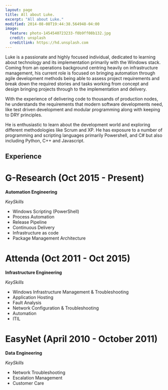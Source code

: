 ```yaml
---
layout: page
title: All about Luke.
excerpt: "All about Luke."
modified: 2014-08-08T19:44:38.564948-04:00
image:
  feature: photo-1454540723233-f0b9ff08b132.jpg
  credit: unsplash
  creditlink: https://hd.unsplash.com
---
```




Luke is a passionate and highly focused individual, dedicated to learning about technology and its implementation primarily with the Windows stack. Coming from an operations background centring heavily on infrastructure management, his current role is focused on bringing automation through agile development methods being able to assess project requirements and break down the required stories and tasks working from concept and design bringing projects through to the implementation and delivery. 

With the experience of delivering code to thousands of production nodes, he understands the requirements that modern software developments need, like test driven development and modular programming along with keeping to DRY principles.

He is enthusiastic to learn about the development world and exploring different methodologies like Scrum and XP. He has exposure to a number of programming and scripting languages primarily Powershell, and C# but also including Python, C++ and Javascript.  

## Experience 

# G-Research (Oct 2015 - Present)
**Automation Engineering**


*KeySkills*

- Windows Scripting (PowerShell)
- Process Automation
- Release Pipeline
- Continuous Delivery
- Infrastructure as code
- Package Management Architecture 


# Attenda (Oct 2011 - Oct 2015)
**Infrastructure Engineering**

*KeySkills*

- Windows Infrastructure Management & Troubleshooting
- Application Hosting
- Fault Analysis 
- Network Configuration & Troubleshooting
- Automation
- ITIL


# EasyNet (April 2010 - October 2011)
**Data Engineering**

*KeySkills*

- Network Troubleshooting
- Escalation Management
- Customer Care
